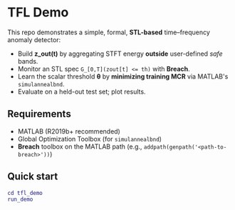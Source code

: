 # TFL Demo

This repo demonstrates a simple, formal, **STL-based** time–frequency anomaly detector:
- Build **z_out(t)** by aggregating STFT energy **outside** user-defined *safe* bands.
- Monitor an STL spec `G_[0,T](zout[t] <= th)` with **Breach**.
- Learn the scalar threshold **θ** by **minimizing training MCR** via MATLAB's `simulannealbnd`.
- Evaluate on a held-out test set; plot results.

## Requirements
- MATLAB (R2019b+ recommended)
- Global Optimization Toolbox (for `simulannealbnd`)
- **Breach** toolbox on the MATLAB path (e.g., `addpath(genpath('<path-to-breach>'))`)

## Quick start
```matlab
cd tfl_demo
run_demo
```